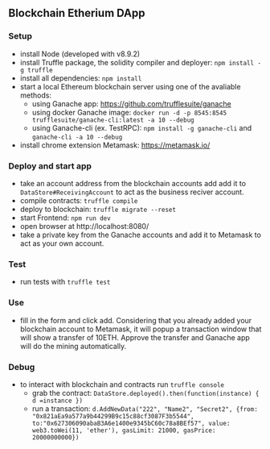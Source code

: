 ## Blockchain Etherium DApp

### Setup
- install Node (developed with v8.9.2)
- install Truffle package, the solidity compiler and deployer: `npm install -g truffle`
- install all dependencies: `npm install`
- start a local Ethereum blockchain server using one of the avaliable methods:
    - using Ganache app: https://github.com/trufflesuite/ganache
    - using docker Ganache image: `docker run -d -p 8545:8545 trufflesuite/ganache-cli:latest -a 10 --debug`
    - using Ganache-cli (ex. TestRPC): `npm install -g ganache-cli` and `ganache-cli -a 10 --debug`
- install chrome extension Metamask: https://metamask.io/

### Deploy and start app
- take an account address from the blockchain accounts add add it to `DataStore#ReceivingAccount` to act as the business reciver account.
- compile contracts: `truffle compile`
- deploy to blockchain: `truffle migrate --reset`
- start Frontend: `npm run dev`
- open browser at http://localhost:8080/
- take a private key from the Ganache accounts and add it to Metamask to act as your own account.

### Test 
- run tests with `truffle test`

### Use
- fill in the form and click add. Considering that you already added your blockchain account to Metamask, it will popup a transaction window that will show a transfer of 10ETH. Approve the transfer and Ganache app will do the mining automatically.

### Debug
- to interact with blockchain and contracts run `truffle console`
    - grab the contract: `DataStore.deployed().then(function(instance) { d =instance })`
    - run a transaction: `d.AddNewData("222", "Name2", "Secret2", {from: "0x821aEa9a577a9b44299B9c15c88cf3087F3b5544", to:"0x627306090abaB3A6e1400e9345bC60c78a8BEf57", value: web3.toWei(11, 'ether'), gasLimit: 21000, gasPrice: 20000000000})`
